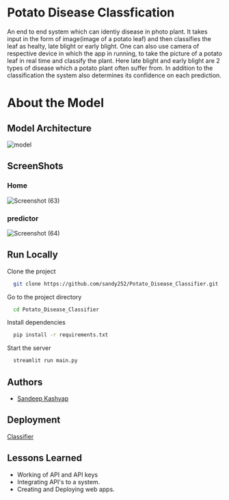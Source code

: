 
# Potato Disease Classfication

An end to end system which can identiy disease in photo plant. It takes input in the form of image(image of a potato leaf) and then classifies the leaf as healty, late blight or early blight. One can also use camera of respective device in which the app in running, to take the picture of a potato leaf in real time and classify the plant. Here late blight and early blight are 2 types of disease which a potato plant often suffer from. In addition to the classification the system also determines its confidence on each prediction.

# About the Model
## Model Architecture
![model](https://user-images.githubusercontent.com/66490787/219868725-9701133d-2f97-4fac-8f8b-c6108811dbdf.jpg)





## ScreenShots
### Home 
![Screenshot (63)](https://user-images.githubusercontent.com/66490787/219869302-ef00bf04-9bb4-4f20-94fb-35120788ae8f.png)
### predictor
![Screenshot (64)](https://user-images.githubusercontent.com/66490787/219869310-f15f7b73-4792-4145-9a5e-fc0268a6804c.png)


## Run Locally

Clone the project

```bash
  git clone https://github.com/sandy252/Potato_Disease_Classifier.git
```

Go to the project directory

```bash
  cd Potato_Disease_Classifier
```

Install dependencies

```bash
  pip install -r requirements.txt
```

Start the server

```bash
  streamlit run main.py
```




## Authors

- [Sandeep Kashyap](https://www.linkedin.com/in/sandeep-kashyap-aa1545170/)


## Deployment
[Classifier](https://sandy252-potato-disease-classifier-main-lpuiqn.streamlit.app/)





## Lessons Learned

- Working of API and API keys
- Integrating API's to a system.
- Creating and Deploying web apps.


